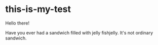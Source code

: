 # this-is-my-test

Hello there!

Have you ever had a sandwich filled with jelly fishjelly.
It's not ordinary sandwich. 

